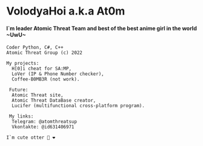 <html>
  <head>
    <h1> VolodyaHoi a.k.a At0m </h1>
    <h4> I`m leader Atomic Threat Team and best of the best anime girl in the world ~UwU~</h4> 
  </head>
  <body>
    
    Coder Python, C#, C++ 
    Atomic Threat Group (c) 2022

    My projects:
      H[0]i cheat for SA:MP,
      LoVer (IP & Phone Number checker),
      Coffee-B0MB3R (not work).

     Future:
      Atomic Threat site,
      Atomic Threat DataBase creator,
      Lucifer (multifunctional cross-platform program).

     My links:
      Telegram: @atomthreatsup 
      Vkontakte: @id631406971
      
  <bode>
</html>

    I`m cute otter 🦦 ❤️
